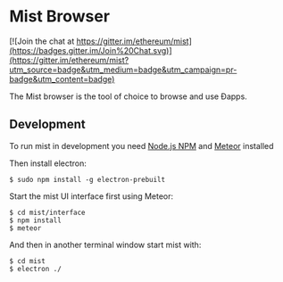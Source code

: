 # Mist Browser

[![Join the chat at https://gitter.im/ethereum/mist](https://badges.gitter.im/Join%20Chat.svg)](https://gitter.im/ethereum/mist?utm_source=badge&utm_medium=badge&utm_campaign=pr-badge&utm_content=badge)

The Mist browser is the tool of choice to browse and use Ðapps.


## Development

To run mist in development you need [Node.js NPM](https://nodejs.org) and [Meteor](https://www.meteor.com/install) installed

Then install electron:

    $ sudo npm install -g electron-prebuilt

Start the mist UI interface first using Meteor:

    $ cd mist/interface
    $ npm install
    $ meteor

And then in another terminal window start mist with:

    $ cd mist
    $ electron ./